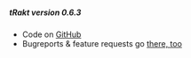 ##### tRakt version 0.6.3

* Code on [GitHub](https://github.com/jemus42/tRakt-shiny)  
* Bugreports & feature requests go [there, too](https://github.com/jemus42/tRakt-shiny/issues)  

